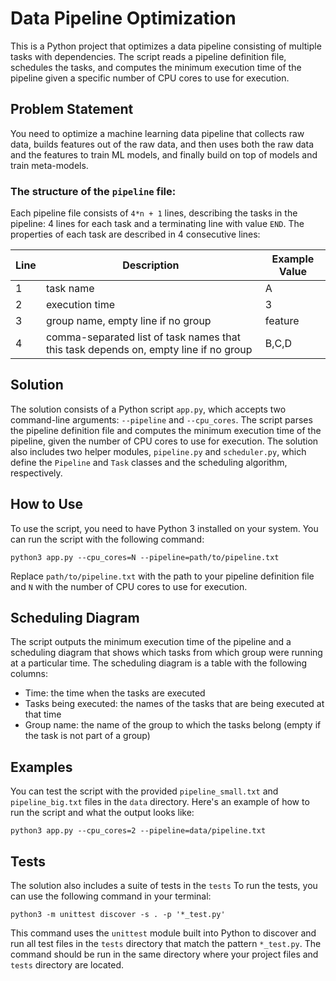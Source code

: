 # Data Pipeline Optimization

This is a Python project that optimizes a data pipeline consisting of multiple tasks with dependencies. The script reads a pipeline definition file, schedules the tasks, and computes the minimum execution time of the pipeline given a specific number of CPU cores to use for execution.

## Problem Statement

You need to optimize a machine learning data pipeline that collects raw data, builds features out of the raw data, and then uses both the raw data and the features to train ML models, and finally build on top of models and train meta-models.

### The structure of the  `pipeline` file:

Each pipeline file consists of `4*n + 1` lines, describing the tasks in the pipeline: 4 lines for each task and a terminating line with value `END`. The properties of each task  are described in 4 consecutive lines:

| Line    | Description                                                   | Example Value
| ------- | ------------| ---------------
|  1      | task name                                                     | A
|  2      | execution time                                                | 3
|  3      | group name, empty line if no group                            | feature
|  4      | comma-separated list of task names that this task depends on, empty line if no group  | B,C,D


## Solution

The solution consists of a Python script `app.py`, which accepts two command-line arguments: `--pipeline` and `--cpu_cores`. The script parses the pipeline definition file and computes the minimum execution time of the pipeline, given the number of CPU cores to use for execution. The solution also includes two helper modules, `pipeline.py` and `scheduler.py`, which define the `Pipeline` and `Task` classes and the scheduling algorithm, respectively.

## How to Use

To use the script, you need to have Python 3 installed on your system. You can run the script with the following command:
```
python3 app.py --cpu_cores=N --pipeline=path/to/pipeline.txt
```


Replace `path/to/pipeline.txt` with the path to your pipeline definition file and `N` with the number of CPU cores to use for execution.

## Scheduling Diagram

The script outputs the minimum execution time of the pipeline and a scheduling diagram that shows which tasks from which group were running at a particular time. The scheduling diagram is a table with the following columns:

- Time: the time when the tasks are executed
- Tasks being executed: the names of the tasks that are being executed at that time
- Group name: the name of the group to which the tasks belong (empty if the task is not part of a group)

## Examples

You can test the script with the provided `pipeline_small.txt` and `pipeline_big.txt` files in the `data` directory. Here's an example of how to run the script and what the output looks like:

```
python3 app.py --cpu_cores=2 --pipeline=data/pipeline.txt
```


## Tests

The solution also includes a suite of tests in the `tests`
To run the tests, you can use the following command in your terminal:
```
python3 -m unittest discover -s . -p '*_test.py'
```

This command uses the `unittest` module built into Python to discover and run all test files in the `tests` directory that match the pattern `*_test.py`. 
The command should be run in the same directory where your project files and `tests` directory are located.

